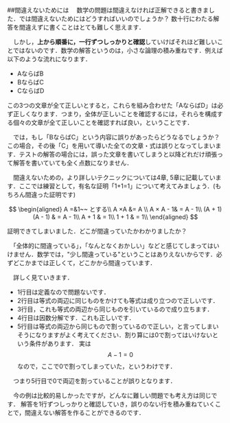 ##間違えないためには
　数学の問題は間違えなければ正解できると書きました．では間違えないためにはどうすればいいのでしょうか？ 数十行にわたる解答を間違えずに書くことはとても難しく思えます．

　しかし，**上から順番に，一行ずつしっかりと確認**していけばそれほど難しいことではないのです．数学の解答というのは，小さな論理の積み重ねです．例えば以下のような流れになります．
- AならばB
- BならばC
- CならばD

この3つの文章が全て正しいとすると，これらを組み合わせた「AならばD」は必ず正しくなります．つまり，全体が正しいことを確認するには，それらを構成する個々の文章が全て正しいことを確認すれば良い，ということです．

　では，もし「BならばC」という内容に誤りがあったらどうなるでしょうか？ この場合，その後「C」を用いて導いた全ての文章・式は誤りとなってしまいます．テストの解答の場合には，誤った文章を書いてしまうと以降どれだけ頑張って解答を書いていても全く点数になりません．

　間違えないための，より詳しいテクニックについては4章, 5章に記載しています．ここでは練習として，有名な証明「1+1=1」について考えてみましょう．(もちろん間違った証明です)

<!--
$$
\begin{aligned}
A &=1　とする　　\\
両辺にAをかけて　　　　　　　　A × A& =  A\\
両辺から１を引いて　　　　　　A × A - 1&  = A - 1\\
因数分解して　　　　　(A + 1)(A - 1) & = A - 1\\
両辺をA-1で割って　　　　　　A + 1 & = 1\\
A=1　を代入して　　　　　　　1 + 1 & = 1\\
\end{aligned}
$$
-->

$$
\begin{aligned}
A =&1~~ とする\\
A ×A &=  A \\
A × A - 1&  = A - 1\\
(A + 1)(A - 1) & = A - 1\\
A + 1 & = 1\\
1 + 1 & = 1\\
\end{aligned}
$$


証明できてしまいました．どこが間違っていたかわかりましたか？


　「全体的に間違っている」，「なんとなくおかしい」などと感じてしまってはいけません．数学では，"少し間違っている"ということはありえないからです．必ずどこかまでは正しくて，どこかから間違っています．

　詳しく見ていきます．  
- 1行目は定義なので問題ないです．  
- 2行目は等式の両辺に同じものをかけても等式は成り立つので正しいです．  
- 3行目，これも等式の両辺から同じものを引いているので成り立ちます．  
- 4行目は因数分解です．これも正しいです．  
- 5行目は等式の両辺から同じもので割っているので正しい，と言ってしまいそうになりますがよく考えてください．割り算には0で割ってはいけないという条件があります．
実は $$A-1=0$$ なので，ここで0で割ってしまっていた，というわけです．

　つまり5行目で0で両辺を割っていることが誤りとなります．

　今の例は比較的易しかったですが，どんなに難しい問題でも考え方は同じです．
解答を1行ずつしっかりと確認していき，誤りのない行を積み重ねていくことで，間違えない解答を作ることができるのです．
